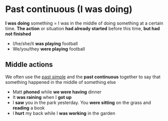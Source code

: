 # Past continuous (**I was doing**)

**I was doing** something = I was in the middle of doing something at a certain time. **The action** or situation **had already started** before this time, **but had not finished**

- I/he/she/it **was playing** football
- We/you/they **were playing** football

## Middle actions

We often use the [past simple](past_simple.md) and the **past continuous** together to say that something happened in the middle of something else

- Matt **phoned** while **we were having** dinner
- It **was raining** when I **got up**
- I **saw** you in the park yesterday. You **were sitting** on the grass and **reading** a book
- I **hurt** my back while I **was working** in the garden
